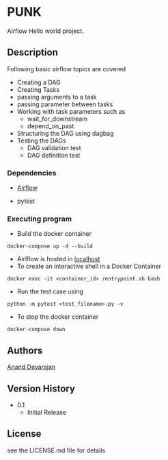 # PUNK

Airflow Hello world project.

## Description

Following basic airflow topics are covered
* Creating a DAG
* Creating Tasks
* passing arguments to a task
* passing parameter between tasks
* Working with task parameters such as 
  * wait_for_downstream 
  * depend_on_past
* Structuring the DAG using dagbag
* Testing the DAGs
  * DAG validation test
  * DAG definition test
  
### Dependencies

* [Airflow](https://github.com/puckel/docker-airflow)

* pytest


### Executing program

* Build the docker container

```
docker-compose up -d --build
```
* Airlflow is hosted in [localhost](http://localhost:8080)
* To create an interactive shell in a Docker Container
```
docker exec -it <container_id> /entrypoint.sh bash
```

* Run the test case using

```
python -m pytest <test_filename>.py -v
```

* To stop the docker container

```
docker-compose down
```

## Authors
[Anand Devarajan](https://www.linkedin.com/in/ananddevarajan)

## Version History
* 0.1
    * Initial Release

## License

see the LICENSE.md file for details